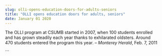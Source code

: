 ```yaml
---
slug: olli-opens-education-doors-for-adults-seniors
title: "OLLI opens education doors for adults, seniors"
date: January 01 2020
---
```


 
<p>
  The OLLI program at CSUMB started in 2007, when 100 students enrolled and has
  grown steadily each year thanks to exhilarated oldsters. Around 470 students
  entered the program this year. – <em>Monterey Herald</em>, Feb. 7, 2011
</p>
```

